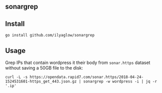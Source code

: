 sonargrep
---------

## Install

```
go install github.com/ilyaglow/sonargrep
```

## Usage

Grep IPs that contain wordpress it their body from `sonar.https` dataset without saving a 50GB file to the disk:
```
curl -L -s https://opendata.rapid7.com/sonar.https/2018-04-24-1524531601-https_get_443.json.gz | sonargrep -w wordpress -i | jq -r '.ip'
```
